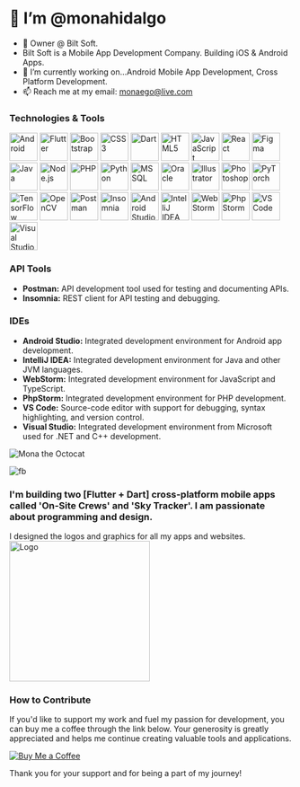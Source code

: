 # 👋 I’m @monahidalgo
- 👀 Owner @ Bilt Soft.
- Bilt Soft is a Mobile App Development Company. Building iOS & Android Apps.
- 🌱 I’m currently working on...Android Mobile App Development, Cross Platform Development.
- 📫 Reach me at my email: monaego@live.com
### Technologies & Tools

<p align="left">
  <!-- Mobile App Development -->
  <img src="https://cdn.jsdelivr.net/gh/devicons/devicon/icons/android/android-original.svg" alt="Android" width="50" height="50" title="Mobile App Development"/>
  <img src="https://cdn.jsdelivr.net/gh/devicons/devicon/icons/flutter/flutter-original.svg" alt="Flutter" width="50" height="50" title="Mobile App Development"/>
  
  <!-- Front-End Development -->
  <img src="https://cdn.jsdelivr.net/gh/devicons/devicon/icons/bootstrap/bootstrap-plain.svg" alt="Bootstrap" width="50" height="50" title="Front-End Development"/>
  <img src="https://cdn.jsdelivr.net/gh/devicons/devicon/icons/css3/css3-original.svg" alt="CSS3" width="50" height="50" title="Front-End Development"/>
  <img src="https://cdn.jsdelivr.net/gh/devicons/devicon/icons/dart/dart-original.svg" alt="Dart" width="50" height="50" title="Front-End Development"/>
  <img src="https://cdn.jsdelivr.net/gh/devicons/devicon/icons/html5/html5-original.svg" alt="HTML5" width="50" height="50" title="Front-End Development"/>
  <img src="https://cdn.jsdelivr.net/gh/devicons/devicon/icons/javascript/javascript-original.svg" alt="JavaScript" width="50" height="50" title="Front-End Development"/>
  <img src="https://cdn.jsdelivr.net/gh/devicons/devicon/icons/react/react-original.svg" alt="React" width="50" height="50" title="Front-End Development"/>
  <img src="https://cdn.jsdelivr.net/gh/devicons/devicon/icons/figma/figma-original.svg" alt="Figma" width="50" height="50" title="Design and Prototyping"/>
  
  <!-- Back-End Development -->
  <img src="https://cdn.jsdelivr.net/gh/devicons/devicon/icons/java/java-original.svg" alt="Java" width="50" height="50" title="Back-End Development"/>
  <img src="https://cdn.jsdelivr.net/gh/devicons/devicon/icons/nodejs/nodejs-original.svg" alt="Node.js" width="50" height="50" title="Back-End Development"/>
  <img src="https://cdn.jsdelivr.net/gh/devicons/devicon/icons/php/php-original.svg" alt="PHP" width="50" height="50" title="Back-End Development"/>
  <img src="https://cdn.jsdelivr.net/gh/devicons/devicon/icons/python/python-original.svg" alt="Python" width="50" height="50" title="Back-End Development"/>
  
  <!-- Database Management -->
  <img src="https://cdn.jsdelivr.net/gh/devicons/devicon/icons/mysql/mysql-original.svg" alt="MSSQL" width="50" height="50" title="Database Management"/>
  <img src="https://cdn.jsdelivr.net/gh/devicons/devicon/icons/oracle/oracle-original.svg" alt="Oracle" width="50" height="50" title="Database Management"/>
  
  <!-- Design and Prototyping -->
  <img src="https://cdn.jsdelivr.net/gh/devicons/devicon/icons/illustrator/illustrator-line.svg" alt="Illustrator" width="50" height="50" title="Design and Prototyping"/>
  <img src="https://cdn.jsdelivr.net/gh/devicons/devicon/icons/photoshop/photoshop-line.svg" alt="Photoshop" width="50" height="50" title="Design and Prototyping"/>
  
  <!-- Machine Learning and Data Science -->
  <img src="https://cdn.jsdelivr.net/gh/devicons/devicon/icons/pytorch/pytorch-original.svg" alt="PyTorch" width="50" height="50" title="Machine Learning and Data Science"/>
  <img src="https://cdn.jsdelivr.net/gh/devicons/devicon/icons/tensorflow/tensorflow-original.svg" alt="TensorFlow" width="50" height="50" title="Machine Learning and Data Science"/>
  <img src="https://cdn.jsdelivr.net/gh/devicons/devicon/icons/opencv/opencv-original.svg" alt="OpenCV" width="50" height="50" title="Machine Learning and Data Science"/>
  
  <!-- API Tools -->
  <img src="https://cdn.jsdelivr.net/gh/devicons/devicon/icons/postgresql/postgresql-original.svg" alt="Postman" width="50" height="50" title="API Testing"/>
  <img src="https://cdn.jsdelivr.net/gh/devicons/devicon/icons/insomnia/insomnia-original.svg" alt="Insomnia" width="50" height="50" title="API Testing"/>
  
  <!-- IDEs -->
  <img src="https://cdn.jsdelivr.net/gh/devicons/devicon/icons/androidstudio/androidstudio-original.svg" alt="Android Studio" width="50" height="50" title="IDE"/>
  <img src="https://cdn.jsdelivr.net/gh/devicons/devicon/icons/intellij/intellij-original.svg" alt="IntelliJ IDEA" width="50" height="50" title="IDE"/>
  <img src="https://cdn.jsdelivr.net/gh/devicons/devicon/icons/webstorm/webstorm-original.svg" alt="WebStorm" width="50" height="50" title="IDE"/>
  <img src="https://cdn.jsdelivr.net/gh/devicons/devicon/icons/phpstorm/phpstorm-original.svg" alt="PhpStorm" width="50" height="50" title="IDE"/>
  <img src="https://cdn.jsdelivr.net/gh/devicons/devicon/icons/vscode/vscode-original.svg" alt="VS Code" width="50" height="50" title="IDE"/>
  <img src="https://cdn.jsdelivr.net/gh/devicons/devicon/icons/visualstudio/visualstudio-plain.svg" alt="Visual Studio" width="50" height="50" title="IDE"/>
</p>




### API Tools
- **Postman:** API development tool used for testing and documenting APIs.
- **Insomnia:** REST client for API testing and debugging.

### IDEs
- **Android Studio:** Integrated development environment for Android app development.
- **IntelliJ IDEA:** Integrated development environment for Java and other JVM languages.
- **WebStorm:** Integrated development environment for JavaScript and TypeScript.
- **PhpStorm:** Integrated development environment for PHP development.
- **VS Code:** Source-code editor with support for debugging, syntax highlighting, and version control.
- **Visual Studio:** Integrated development environment from Microsoft used for .NET and C++ development.





![Mona the Octocat](https://octodex.github.com/images/mona-the-octocat.gif)



![fb](https://github.com/user-attachments/assets/ca0b96e9-4f08-4476-a421-596999a2531d)



### I'm building two [Flutter + Dart] cross-platform mobile apps called  'On-Site Crews' and 'Sky Tracker'. I am passionate about programming and design.
I designed the logos and graphics for all my apps and websites.
<img src="https://github.com/user-attachments/assets/92e4185c-54b2-41e0-9c97-431b76a93b11" alt="Logo" style="width: 250px; height: auto;">




### How to Contribute

If you'd like to support my work and fuel my passion for development, you can buy me a coffee through the link below. Your generosity is greatly appreciated and helps me continue creating valuable tools and applications.

[![Buy Me a Coffee](https://img.shields.io/badge/Buy_Me_a_Coffee-FFDD00?style=for-the-badge&logo=buymeacoffee&logoColor=black)](https://buymeacoffee.com/monaego)

Thank you for your support and for being a part of my journey!












<!---
monahidalgo/monahidalgo is a ✨ special ✨ repository because its `README.md` (this file) appears on your GitHub profile.
You can click the Preview link to take a look at your changes.
--->

